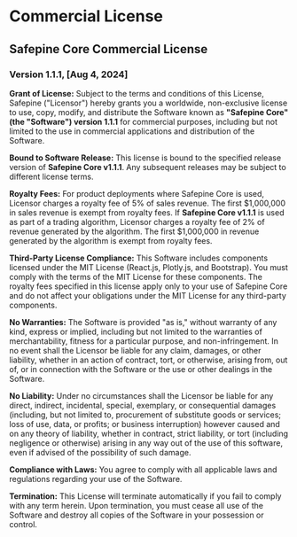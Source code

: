 # Commercial License

## Safepine Core Commercial License

### Version 1.1.1, [Aug 4, 2024]

**Grant of License:** Subject to the terms and conditions of this License, Safepine ("Licensor") hereby grants you a worldwide, non-exclusive license to use, copy, modify, and distribute the Software known as **"Safepine Core" (the "Software") version 1.1.1** for commercial purposes, including but not limited to the use in commercial applications and distribution of the Software.

**Bound to Software Release:** This license is bound to the specified release version of **Safepine Core v1.1.1**. Any subsequent releases may be subject to different license terms.

**Royalty Fees:** For product deployments where Safepine Core is used, Licensor charges a royalty fee of 5% of sales revenue. The first $1,000,000 in sales revenue is exempt from royalty fees. If **Safepine Core v1.1.1** is used as part of a trading algorithm, Licensor charges a royalty fee of 2% of revenue generated by the algorithm. The first $1,000,000 in revenue generated by the algorithm is exempt from royalty fees.

**Third-Party License Compliance:** This Software includes components licensed under the MIT License (React.js, Plotly.js, and Bootstrap). You must comply with the terms of the MIT License for these components. The royalty fees specified in this license apply only to your use of Safepine Core and do not affect your obligations under the MIT License for any third-party components.

**No Warranties:** The Software is provided "as is," without warranty of any kind, express or implied, including but not limited to the warranties of merchantability, fitness for a particular purpose, and non-infringement. In no event shall the Licensor be liable for any claim, damages, or other liability, whether in an action of contract, tort, or otherwise, arising from, out of, or in connection with the Software or the use or other dealings in the Software.

**No Liability:** Under no circumstances shall the Licensor be liable for any direct, indirect, incidental, special, exemplary, or consequential damages (including, but not limited to, procurement of substitute goods or services; loss of use, data, or profits; or business interruption) however caused and on any theory of liability, whether in contract, strict liability, or tort (including negligence or otherwise) arising in any way out of the use of this software, even if advised of the possibility of such damage.

**Compliance with Laws:** You agree to comply with all applicable laws and regulations regarding your use of the Software.

**Termination:** This License will terminate automatically if you fail to comply with any term herein. Upon termination, you must cease all use of the Software and destroy all copies of the Software in your possession or control.
